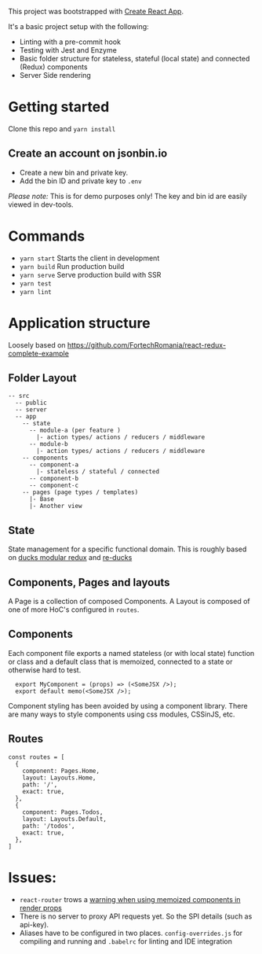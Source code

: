 This project was bootstrapped with [Create React App](https://github.com/facebook/create-react-app).

It's a basic project setup with the following:
- Linting with a pre-commit hook
- Testing with Jest and Enzyme
- Basic folder structure for stateless, stateful (local state) and connected (Redux) components
- Server Side rendering

# Getting started
Clone this repo and `yarn install`

## Create an account on jsonbin.io
- Create a new bin and private key.
- Add the bin ID and private key to `.env`

*Please note:*
This is for demo purposes only! The key and bin id are easily viewed in dev-tools.


# Commands
- `yarn start` Starts the client in development
- `yarn build` Run production build
- `yarn serve` Serve production build with SSR
- `yarn test`
- `yarn lint`


# Application structure
Loosely based on https://github.com/FortechRomania/react-redux-complete-example

## Folder Layout
```
-- src
  -- public
  -- server
  -- app
    -- state
      -- module-a (per feature )
        |- action types/ actions / reducers / middleware
      -- module-b
        |- action types/ actions / reducers / middleware
    -- components
      -- component-a
        |- stateless / stateful / connected
      -- component-b
      -- component-c
    -- pages (page types / templates)
      |- Base
      |- Another view
```

## State
State management for a specific functional domain.
This is roughly based on [ducks modular redux](https://github.com/erikras/ducks-modular-redux)
and [re-ducks](https://github.com/alexnm/re-ducks)

## Components, Pages and layouts
<!--
Since a 'page' is composed of components we could drop 'Pages' from the project
in favour of connected HoC's.
-->
A Page is a collection of composed Components.
A Layout is composed of one of more HoC's configured in `routes`.


## Components
Each component file exports a named stateless (or with local state) function or class
and a default class that is memoized, connected to a state or otherwise hard to test.
```
  export MyComponent = (props) => (<SomeJSX />);
  export default memo(<SomeJSX />);
```

Component styling has been avoided by using a component library.
There are many ways to style components using css modules, CSSinJS, etc.



## Routes
```
const routes = [
  {
    component: Pages.Home,
    layout: Layouts.Home,
    path: '/',
    exact: true,
  },
  {
    component: Pages.Todos,
    layout: Layouts.Default,
    path: '/todos',
    exact: true,
  },
]
```


# Issues:
- `react-router` trows a [warning when using memoized components in render props](https://github.com/ReactTraining/react-router/issues/6471)
- There is no server to proxy API requests yet. So the SPI details (such as api-key).
- Aliases have to be configured in two places. `config-overrides.js` for compiling
  and running and `.babelrc` for linting and IDE integration

